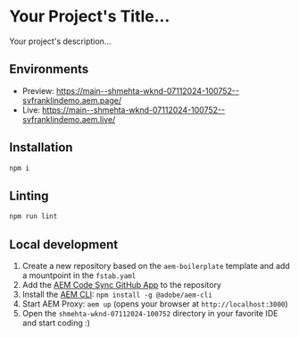 # Your Project's Title...
Your project's description...

## Environments
- Preview: https://main--shmehta-wknd-07112024-100752--svfranklindemo.aem.page/
- Live: https://main--shmehta-wknd-07112024-100752--svfranklindemo.aem.live/

## Installation

```sh
npm i
```

## Linting

```sh
npm run lint
```

## Local development

1. Create a new repository based on the `aem-boilerplate` template and add a mountpoint in the `fstab.yaml`
1. Add the [AEM Code Sync GitHub App](https://github.com/apps/aem-code-sync) to the repository
1. Install the [AEM CLI](https://github.com/adobe/helix-cli): `npm install -g @adobe/aem-cli`
1. Start AEM Proxy: `aem up` (opens your browser at `http://localhost:3000`)
1. Open the `shmehta-wknd-07112024-100752` directory in your favorite IDE and start coding :)

